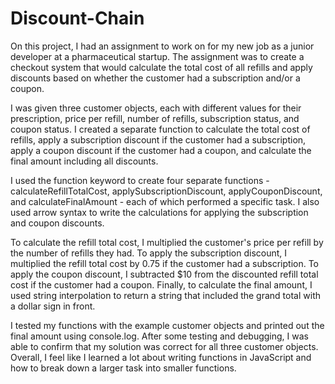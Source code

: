# Discount-Chain

On this project,  I had an assignment to work on for my new job as a junior developer at a pharmaceutical startup. The assignment was to create a checkout system that would calculate the total cost of all refills and apply discounts based on whether the customer had a subscription and/or a coupon.

I was given three customer objects, each with different values for their prescription, price per refill, number of refills, subscription status, and coupon status. I created a separate function to calculate the total cost of refills, apply a subscription discount if the customer had a subscription, apply a coupon discount if the customer had a coupon, and calculate the final amount including all discounts.

I used the function keyword to create four separate functions - calculateRefillTotalCost, applySubscriptionDiscount, applyCouponDiscount, and calculateFinalAmount - each of which performed a specific task. I also used arrow syntax to write the calculations for applying the subscription and coupon discounts.

To calculate the refill total cost, I multiplied the customer's price per refill by the number of refills they had. To apply the subscription discount, I multiplied the refill total cost by 0.75 if the customer had a subscription. To apply the coupon discount, I subtracted $10 from the discounted refill total cost if the customer had a coupon. Finally, to calculate the final amount, I used string interpolation to return a string that included the grand total with a dollar sign in front.

I tested my functions with the example customer objects and printed out the final amount using console.log. After some testing and debugging, I was able to confirm that my solution was correct for all three customer objects. Overall, I feel like I learned a lot about writing functions in JavaScript and how to break down a larger task into smaller functions.






